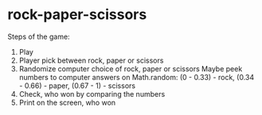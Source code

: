# rock-paper-scissors

Steps of the game:
1. Play
2. Player pick between rock, paper or scissors
3. Randomize computer choice of rock, paper or scissors
    Maybe peek numbers to computer answers on Math.random: 
    (0 - 0.33) - rock, 
    (0.34 - 0.66) - paper, 
    (0.67 - 1) - scissors
4. Check, who won by comparing the numbers
5. Print on the screen, who won